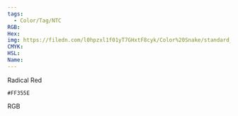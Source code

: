 ```yaml
---
tags:
  - Color/Tag/NTC
RGB:
Hex:
img: https://filedn.com/l0hpzxl1f01yT7GHxtF8cyk/Color%20Snake/standard_csv_to_svg/%23/FF355E.svg
CMYK:
HSL:
Name:
---
```

Radical Red
```palette
#FF355E
```
RGB
